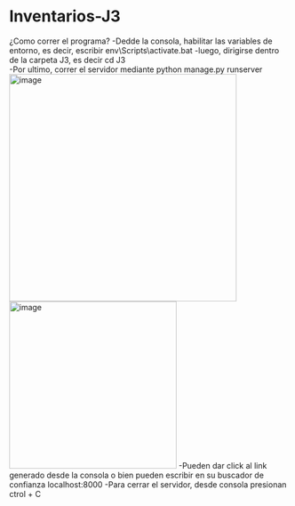 # Inventarios-J3

¿Como correr el programa?
-Dedde la consola, habilitar las variables de entorno, es decir, escribir env\Scripts\activate.bat
-luego, dirigirse dentro de la carpeta J3, es decir cd J3\
-Por ultimo, correr el servidor mediante python manage.py runserver
<img width="409" alt="image" src="https://github.com/user-attachments/assets/2a46a851-89c5-46d2-890b-a8391bc87346">
<img width="301" alt="image" src="https://github.com/user-attachments/assets/105d4d82-cda6-4c27-899f-47c6af340a5d">
-Pueden dar click al link generado desde la consola o bien pueden escribir en su buscador de confianza localhost:8000
-Para cerrar el servidor, desde consola presionan ctrol + C

